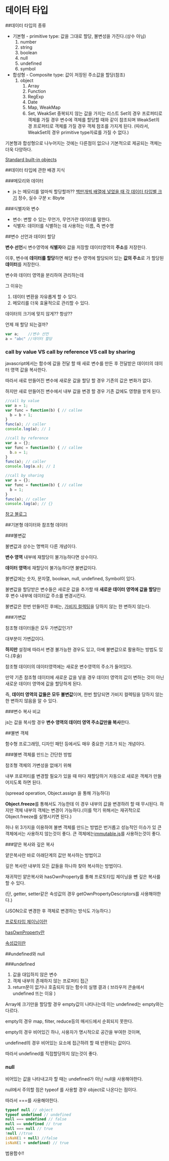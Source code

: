 # 데이터 타입



##데이터 타입의 종류



- 기본형 - primitive type: 값을 그대로 할당, 불변성을 가진다.(상수 아님)
  1. number
  2. string
  3. boolean
  4. null
  5. undefined
  6. symbol
- 합성형 - Composite type: 값이 저장된 주소값을 할당(참조)
  1. object
     1. Array
     2. Function
     3. RegExp
     4.  Date
     5. Map, WeakMap
     6. Set, WeakSet
        중복되지 않는 값을 가지는 리스트
        Set의 경우 프로퍼티로 객체를 가질 경우 변수에 객체를 할당할 때와 같이 참조되며
        WeakSet의 경 프로퍼티로 객체를 가질 경우 객체 참조를 가지게 된다.
        (따라서, WeakSet의 경우 primitive type자료를 가질 수 없다.)

기본형과 합성형으로 나누어지는 것에는 다른점이 없으나 기본적으로 제공되는 객체는 더욱 다양하다.

[Standard built-in objects](https://developer.mozilla.org/en-US/docs/Web/JavaScript/Reference/Global_Objects)

##데이터 타입에 관한 배경 지식



###메모리와 데이터 

- js 는 메모리를 얼마씩 할당할까??  [백만개씩 배열에 넣었을 때 각 데이터 타입별 크기](https://www.mattzeunert.com/2016/07/24/javascript-array-object-sizes.html)
  정수, 실수 구분 x: 8byte



###식별자와 변수

- 변수: 변할 수 있는 무언가, 무언가란 데이터를 말한다.
- 식별자: 데이터를 식별하는 데 사용하는 이름, 즉 변수명



##변수 선언과 데이터 할당

**변수 선언**시 변수영역에 **식별자**와 값을 저장할 데이터영역의 **주소**를 저장한다.

이후, 변수에 **데이터를 할당**하면 해당 변수 영역에 할당되어 있는 **값의 주소**로 가 할당된 **데이터**를 저장한다.



변수와 데이터 영역을 분리하여 관리하는데

그 이유는

1. 데이터 변환을 자유롭게 할 수 있다.
2. 메모리를 더욱 효율적으로 관리할 수 있다.



데이터의 크기에 맞지 않게?? 항상??

언제 재 할당 되는걸까?

```javascript
var a;    //변수 선언
a = "abc" //데이터 할당
```



### call by value VS call by reference VS call by sharing

javascript에서는 함수에 값을 전달 할 때 새로 변수를 만든 후 전달받은 데이터의 데이터 영역 값을 복사한다.

따라서 새로 만들어진 변수에 새로운 값을 할당 할 경우 기존의 값은 변화가 없다.

하지만 새로 만들어진 변수에서 내부 값을 변경 할 경우 기존 값에도 영향을 받게 된다.

```javascript
//call by value
var a = 1;
var func = function(b) { // callee
  b = b + 1;
}
func(a); // caller
console.log(a); // 1

//call by reference
var a = {};
var func = function(b) { // callee
  b.a = 1;
}
func(a); // caller
console.log(a.a); // 1

//call by sharing
var a = {};
var func = function(b) { // callee
  b = 1;
}
func(a); // caller
console.log(a); // {}
```

[참고 블로그](https://perfectacle.github.io/2017/10/30/js-014-call-by-value-vs-call-by-reference/)



##기본형 데이터와 참조형 데이터



###불변값 

불변값과 상수는 명백히 다른 개념이다.

**변수 영역** 내부에 재할당이 불가능하다면 상수이다.

**데이터 영역**에 재할당이 불가능하다면 불변값이다.



불변값에는 숫자, 문자열, boolean, null, undefined, Symbol이 있다.

불변값을 할당받은 변수들은 새로운 값을 추가할 때 **새로운 데이터 영역에 값을 할당**한 후 변수 내부에 데이터값 주소를 변경시킨다.



불변값은 한번 만들어진 후에는, [가비지 컬렉팅](https://developer.mozilla.org/ko/docs/Web/JavaScript/Memory_Management)을 당하지 않는 한 변하지 않는다.

###가변값 

참조형 데이터들은 모두 가변값인가?

대부분이 가변값이다. 

**하지만** 설정에 따라서 변경 불가능한 경우도 있고, 아예 불변값으로 활용하는 방법도 있다.(후술)

참조형 데이터의 데이터영역에는 새로운 변수영역의 주소가 들어있다.

만약 기존 참조형 데이터에 새로운 값을 넣을 경우 데이터 영역의 값이 변하는 것이 아닌 새로운 데이터 영역에 값을 할당하게 된다.

즉, **데이터 영역의 값들은 모두 불변값**이며, 한번 할당되면 가비지 컬렉팅을 당하지 않는 한 변하지 않음을 알 수 있다.

###변수 복사 비교

js는 값을 복사할 경우 **변수 영역의 데이터 영역 주소값만을 복사**한다.



##불변 객체

함수형 프로그래밍, 디자인 패턴 등에서도 매우 중요한 기초가 되는 개념이다.



###불변 객체를 만드는 간단한 방법 

참조형 객체의 가변성을 없애기 위해

내부 프로퍼티를 변경할 필요가 있을 때 마다 재할당하거 자동으로 새로운 객체가 만들어지도록 하면 된다.

(spreead operation, Object.assign 을 통해 가능하다)

**Object.freeze**를 통해서도 가능한데 이 경우 내부의 값을 변경하려 할 때 무시된다.
하지만 객체 내부의 객체는 변경이 가능하다.(이를 막기 위해서는 재귀적으로 Object.freeze를 실행시키면 된다.)

허나 위 3가지을 이용하여 불변 객체를 만드는 방법은 번거롭고 성능적인 이슈가 있 큰 객체에서는 사용하지 않는것이 좋다.
큰 객체에는[immutable.js](https://immutable-js.github.io/immutable-js/)를 사용하는것이 좋다.



###얕은 복사와 깊은 복사

얕은복사란 바로 아래단계의 값만 복사하는 방법이고

깊은 복사란 내부의 모든 값들을 하나하 찾아 복사하는 방법이다.

재귀적인 얕은복사와 hasOwnProperty를 통해 프로토타입 체이닝을 뺀 깊은 복사를 할 수 있다.

(단, getter, setter같은 속성값의 경우 getOwnPropertyDescriptors를 사용해야한다.)

(JSON으로 변경한 후 객체로 변경하는 방식도 가능하다.)

[프로토타입 체이닝이란](https://velog.io/@sik2/JS-CoreJavaScript-%ED%94%84%EB%A1%9C%ED%86%A0%ED%83%80%EC%9E%85-%EC%B2%B4%EC%9D%B4%EB%8B%9DPrototype-Link-Prototype-Object)

[hasOwnProperty란](https://developer.mozilla.org/ko/docs/Web/JavaScript/Reference/Global_Objects/Object/hasOwnProperty)

[속성값이란](https://developer.mozilla.org/ko/docs/Web/JavaScript/Reference/Global_Objects/Object/defineProperty)



##undefined와 null

###undefined

1. 값을 대입하지 않은 변수
2. 객체 내부의 존재하지 않는 프로퍼티 접근
3. return문이 없거나 호출되지 않는 함수의 실행 결과
   ( 브라우저 콘솔에서 undefined 뜨는 이유 )

Array에 크기만을 할당할 경우 empty값이 나타나는데 이는 undefined는 empty와는 다르다.

empty의 경우 map, filter, reduce등의 매서드에서 순회되지 못한다.

empty의 경우 비어있긴 하나, 사용자가 명시적으로 공간을 부여한 것이며,

undefined의 경우 비어있는 요소에 접근하려 할 때 반환되는 값이다.

따라서 undefined를 직접할당하지 않는것이 좋다.



### null

비어있는 값을 나타내고자 할 때는 undefined가 아닌 null을 사용해야한다.

null에서 주의할 점은 typeof 를 사용할 경우 object로 나온다는 점이다.

따라서 ===를 사용해야한다.



```javascript
typeof null // object
typeof undefined // undefined
null === undefined // false
null == undefined // true
null === null // true
!null //true
isNaN(1 + null) //false
isNaN(1 + undefined) // true
```



범용함수!!